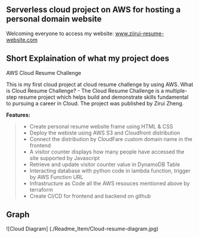 ## Serverless cloud project on AWS for hosting a personal domain website

Welcoming everyone to access my website: www.ziirui-resume-website.com

## Short Explaination of what my project does

AWS Cloud Resume Challenge

This is my first cloud project at cloud resume challenge by using AWS. What is Cloud Resume Challenge? - The Cloud Resume Challenge is a multiple-step resume project which helps build and demonstrate skills fundamental to pursuing a career in Cloud. The project was published by Zirui Zheng.

**Features:**

> - Create personal resume website frame using HTML & CSS
> - Deploy the webiste using AWS S3 and Cloudfront distribution
> - Connect the distribution by CloudFare custom domain name in the frontend
> - A visitor counter displays how many people have accessed the site supported by Javascript
> - Retrieve and update visitor counter value in DynamoDB Table
> - Interacting database with python code in lambda function, trigger by AWS Function URL
> - Infrastructure as Code all the AWS resouces mentioned above by terraform
> - Create CI/CD for frontend and backend on github

## Graph

![Cloud Diagram] (./Readme_Item/Cloud-resume-diagram.jpg)
